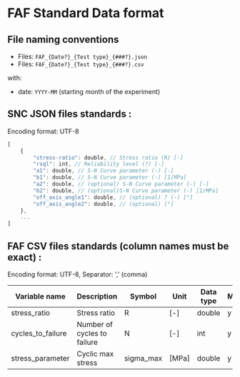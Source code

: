 # FAF Standard Data format

## File naming conventions

- Files: `FAF_{Date?}_{Test type}_{###?}.json`
- Files: `FAF_{Date?}_{Test type}_{###?}.csv`

with:

- date: `YYYY-MM` (starting month of the experiment)

## SNC JSON files standards :

Encoding format: UTF-8

```javascript
[
	{
		"stress-ratio": double, // Stress ratio (R) [-]
		"rsql": int, // Reliability level (?) [-]
		"a1": double, // S-N Curve parameter (-) [-]
		"b1": double, // S-N Curve parameter (-) [1/MPa]
		"a2": double, // (optional) S-N Curve parameter (-) [-]
		"b2": double, // (optional)S-N Curve parameter (-) [1/MPa]
        "off_axis_angle1": double, // (optional) ? (-) [°]
        "off_axis_angle2": double, // (optional) [°]
	},
	...
]
```

## FAF CSV files standards (column names must be exact) :

Encoding format: UTF-8, Separator: ',' (comma)


| Variable name        | Description                            | Symbol    | Unit    | Data type | Mandatory          |
|----------------------|----------------------------------------|-----------|---------|-----------|--------------------|
| stress_ratio         | Stress ratio                           | R         | [-]     | double    | y |
| cycles_to_failure    | Number of cycles to failure            | N         | [-]     | int       | y |
| stress_parameter     | Cyclic max stress                      | sigma_max | [MPa]   | double    | y           |

